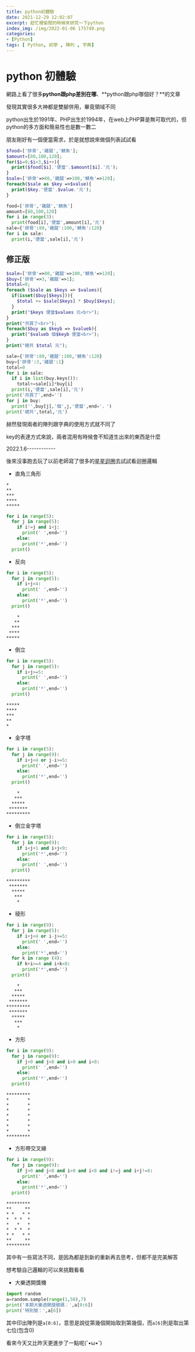```yaml
---
title: python初體驗
date: 2021-12-29 12:02:07
excerpt: 趁忙裡偷閒的時候來研究一下python
index_img: /img/2022-01-06 175749.png
categories: 
- [Python]
tags: [ Python, 初學 , 陣列 , 字典]
---
```


# python 初體驗

網路上看了很多**python跟php差別在哪**、**python跟php哪個好？**的文章

發現其實很多大神都是雙腳併用，畢竟領域不同

python出生於1991年、PHP出生於1994年，在web上PHP算是無可取代的，但python的多方面和簡易性也是數一數二

朋友剛好有一個便當需求，於是就想說來做個列表試試看

```php
$food=['排骨','雞腿','鯖魚'];
$amount=[80,100,120];
for($i=0;$i<3,$i++){
  print($food[$i].'便當'.$amount[$i].'元');
}
$sale=['排骨'=>80,'雞腿'=>100,'鯖魚'=>120];
foreach($sale as $key =>$value){
  print($key.'便當'.$value.'元');
}
```

```python
food=['排骨','雞腿','鯖魚']
amount=[80,100,120]
for i in range(3):
  print(food[i],'便當',amount[i],'元')
sale={'排骨':80,'雞腿':100,'鯖魚':120}
for i in sale:
  print(i,'便當',sale[i],'元')
```

修正版
---

```php
$sale=['排骨'=>80,'雞腿'=>100,'鯖魚'=>120];
$buy=['排骨'=>3,'雞腿'=>1];
$total=0;
foreach ($sale as $keys => $values){
  if(isset($buy[$keys])){
    $total += $sale[$keys] * $buy[$keys];
  }
  print("$keys 便當$values 元<br>");
}
print("共買了<br>");
foreach($buy as $keyb => $valueb){
  print("$valueb 個$keyb 便當<br>");
}
print("總共 $total 元");
```

```python
sale={'排骨':80,'雞腿':100,'鯖魚':120}
buy={'排骨':3,'雞腿':1}
total=0
for i in sale:
  if i in list(buy.keys()):
    total+=sale[i]*buy[i]
  print(i,'便當',sale[i],'元')
print('共買了',end='')
for j in buy:
  print('',buy[j],'個',j,'便當',end='，')
print('總共',total,'元')
```

赫然發現兩者的陣列跟字典的使用方式就不同了

key的表達方式來說，兩者混用有時候會不知道生出來的東西是什麼

2022.1.6------------

後來沒事跑去玩了以前老師寫了很多的[星星迴圈](https://hackmd.io/@mackliu/HkItZrwDH)去試試看迴圈邏輯

* 直角三角形

```
*    
**   
***  
**** 
*****
```

```python
for i in range(5):
  for j in range(5):
    if i!=j and i<j:
      print(' ',end='')
    else:
      print('*',end='')
  print()
```

* 反向

```python
for i in range(5):
  for j in range(5):
    if i+j<4:
      print(' ',end='')
    else:
      print('*',end='')
  print()
```

```
    *
   **
  ***
 ****
*****
```

* 倒立

```python
for i in range(5):
  for j in range(5):
    if i+j>=5:
      print(' ',end='')
    else:
      print('*',end='')
  print()
```

```
*****
**** 
***  
**   
*    
```

* 金字塔

```python
for i in range(5):
  for j in range(9):
    if i+j<4 or j-i>=5:
      print(' ',end='')
    else:
      print('*',end='')
  print()
```

```
    *    
   ***   
  *****  
 ******* 
*********
```

* 倒立金字塔

```python
for i in range(5):
  for j in range(9):
    if i<j+1 and i+j<9:
      print('*',end='')
    else:
      print(' ',end='')
  print()
```

```
*********
 ******* 
  *****  
   ***   
    *    
```

* 稜形

```python
for i in range(9):
  for j in range(5):
    if i+j<4 or i-j>=5:
      print(' ',end='')
    else:
      print('*',end='')
  for k in range (4):
    if k+i>=4 and i+k<8:
      print('*',end='')
  print()
```

```
    *
   ***
  *****
 *******
*********
 *******
  *****
   ***
    *
```

* 方形

```python
for i in range(9):
  for j in range(9):
    if j>0 and j<8 and i>0 and i<8:
      print(' ',end='')
    else:
      print('*',end='')
  print()
```

```
*********
*       *
*       *
*       *
*       *
*       *
*       *
*       *
*********
```

* 方形帶交叉線

```python
for i in range(9):
  for j in range(9):
    if j>0 and j<8 and i>0 and i<8 and i!=j and i+j!=8:
      print(' ',end='')
    else:
      print('*',end='')
  print()
```

```
*********
**     **
* *   * *
*  * *  *
*   *   *
*  * *  *
* *   * *
**     **
*********
```
其中有一些寫法不同，是因為都是到新的重新再去思考，但都不是完美解答

想考驗自己邏輯的可以來挑戰看看

* 大樂透開獎機

```python
import random
a=random.sample(range(1,50),7)
print('本期大樂透開獎號碼：',a[0:6])
print('特別號：',a[6])
```

其中印出陣列是`a[0:6]`，意思是說從第幾個開始取到第幾個，而`a[6]`則是取出第七位(包含0)

看來今天又比昨天更進步了一點呢(˘•ω•˘)